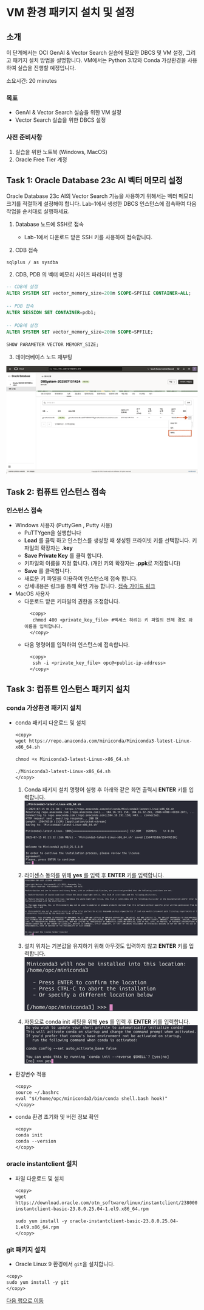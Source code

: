 # VM 환경 패키지 설치 및 설정

## 소개

이 단계에서는 OCI GenAI & Vector Search 실습에 필요한 DBCS 및 VM 설정, 그리고 패키지 설치 방법을 설명합니다.
VM에서는 Python 3.12와 Conda 가상환경을 사용하여 실습을 진행할 예정입니다.

소요시간: 20 minutes

### 목표

- GenAI & Vector Search 실습을 위한 VM 설정
- Vector Search 실습을 위한 DBCS 설정

### 사전 준비사항

1. 실습을 위한 노트북 (Windows, MacOS)
1. Oracle Free Tier 계정

## Task 1: Oracle Database 23c AI 벡터 메모리 설정

Oracle Database 23c AI의 Vector Search 기능을 사용하기 위해서는 벡터 메모리 크기를 적절하게 설정해야 합니다.
Lab-1에서 생성한 DBCS 인스턴스에 접속하여 다음 작업을 순서대로 실행하세요.

1. Database 노드에 SSH로 접속

   - Lab-1에서 다운로드 받은 SSH 키를 사용하여 접속합니다.

1. CDB 접속

```shell
sqlplus / as sysdba
```

2. CDB, PDB 의 벡터 메모리 사이즈 파라미터 변경

```sql
-- CDB에 설정
ALTER SYSTEM SET vector_memory_size=200m SCOPE=SPFILE CONTAINER=ALL;

-- PDB 접속
ALTER SESSION SET CONTAINER=pdb1;

-- PDB에 설정
ALTER SYSTEM SET vector_memory_size=200m SCOPE=SPFILE;

SHOW PARAMETER VECTOR MEMORY_SIZE;
```

3. 데이터베이스 노드 재부팅

![Oracle DBCS Reboot](images/oci-dbcs-reboot.png " ")

## Task 2: 컴퓨트 인스턴스 접속

### 인스턴스 접속

- Windows 사용자 (PuttyGen , Putty 사용)
  - PuTTYgen을 실행합니다
  - **Load** 를 클릭 하고 인스턴스를 생성할 때 생성된 프라이빗 키를 선택합니다. 키 파일의 확장자는 **.key**
  - **Save Private Key** 를 클릭 합니다.
  - 키파일의 이름을 지정 합니다. (개인 키의 확장자는 **.ppk**로 저장합니다)
  - **Save** 를 클릭합니다.
  - 새로운 키 파일을 이용하여 인스턴스에 접속 합니다.
  - 상세내용은 링크를 통해 확인 가능 합니다. [접속 가이드 링크](https://docs.oracle.com/en-us/iaas/Content/Compute/Tasks/accessinginstance.htm#linux__putty)
- MacOS 사용자
  - 다운로드 받은 키파일의 권한을 조정합니다.
    ```shell
      <copy>
       chmod 400 <private_key_file> #엑세스 하려는 키 파일의 전체 경로 와 이름을 입력합니다.
      </copy>
    ```
  - 다음 명령어를 입력하여 인스턴스에 접속합니다.
    ```shell
      <copy>
       ssh -i <private_key_file> opc@<public-ip-address>
      </copy>
    ```

## Task 3: 컴퓨트 인스턴스 패키지 설치

### conda 가상환경 패키지 설치

- conda 패키지 다운로드 및 설치

  ```shell
  <copy>
  wget https://repo.anaconda.com/miniconda/Miniconda3-latest-Linux-x86_64.sh

  chmod +x Miniconda3-latest-Linux-x86_64.sh

  ./Miniconda3-latest-Linux-x86_64.sh
  </copy>
  ```

  1. Conda 패키지 설치 명령어 실행 후 아래와 같은 화면 출력시 **ENTER** 키를 입력합니다.
     ![Install conda 1](images/install-conda-1.png " ")

  1. 라이센스 동의를 위해 **yes** 를 입력 후 **ENTER** 키를 입력합니다.
     ![Install conda 2](images/install-conda-2.png " ")

  1. 설치 위치는 기본값을 유지하기 위해 아무것도 입력하지 않고 **ENTER** 키를 입력합니다.
     ![Install conda 3](images/install-conda-3.png " ")

  1. 자동으로 conda init 세팅을 위해 **yes** 를 입력 후 **ENTER** 키를 입력합니다.
     ![Install conda 4](images/install-conda-4.png " ")

- 환경변수 적용

  ```shell
  <copy>
  source ~/.bashrc
  eval "$(/home/opc/miniconda3/bin/conda shell.bash hook)"
  </copy>
  ```

- conda 환경 초기화 및 버전 정보 확인

  ```shell
  <copy>
  conda init
  conda --version
  </copy>
  ```

### oracle instantclient 설치

- 파일 다운로드 및 설치

  ```shell
  <copy>
  wget https://download.oracle.com/otn_software/linux/instantclient/2380000/oracle-instantclient-basic-23.8.0.25.04-1.el9.x86_64.rpm

  sudo yum install -y oracle-instantclient-basic-23.8.0.25.04-1.el9.x86_64.rpm
  </copy>
  ```

### git 패키지 설치

- Oracle Linux 9 환경에서 `git`을 설치합니다.

```shell
<copy>
sudo yum install -y git
</copy>
```

[다음 랩으로 이동](#next)
